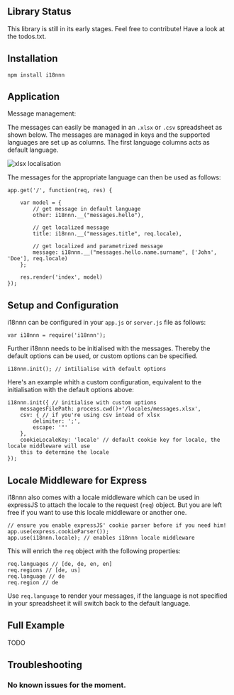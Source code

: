 ## Library Status

This library is still in its early stages. Feel free to contribute! Have a look at the todos.txt.


## Installation

    npm install i18nnn


## Application

Message management:

The messages can easily be managed in an <code>.xlsx</code> or <code>.csv</code> spreadsheet as
shown below. The messages are managed in keys and the supported languages are set up as columns.
The first language columns acts as default language.

![xlsx localisation](https://raw.github.com/ndrizza/i18nnn/master/i18n.png)

The messages for the appropriate language can then be used as follows:

    app.get('/', function(req, res) {
    
        var model = {
            // get message in default language
            other: i18nnn.__("messages.hello"),
    
            // get localized message
            title: i18nnn.__("messages.title", req.locale),
    
            // get localized and parametrized message
            message: i18nnn.__("messages.hello.name.surname", ['John', 'Doe'], req.locale)
        };
    
        res.render('index', model)
    });


## Setup and Configuration

i18nnn can be configured in your <code>app.js</code> or <code>server.js</code> file as follows:

    var i18nnn = require('i18nnn');

Further i18nnn needs to be initialised with the messages. Thereby the default options can be
used, or custom options can be specified.

    i18nnn.init(); // intilialise with default options

Here's an example whith a custom configuration, equivalent to the initialisation with the default
options above:

    i18nnn.init({ // initialise with custom uptions
        messagesFilePath: process.cwd()+'/locales/messages.xlsx',
        csv: { // if you're using csv intead of xlsx
            delimiter: ';',
            escape: '"'
        },
        cookieLocaleKey: 'locale' // default cookie key for locale, the locale middleware will use
        this to determine the locale
    });


## Locale Middleware for Express

i18nnn also comes with a locale middleware which can be used in expressJS to attach the locale to
the request (<code>req</code>) object. But you are left free if you want to use this locale
middleware or another one.

    // ensure you enable expressJS' cookie parser before if you need him!
    app.use(express.cookieParser());
    app.use(i18nnn.locale); // enables i18nnn locale middleware

This will enrich the <code>req</code> object with the following properties:

    req.languages // [de, de, en, en]
    req.regions // [de, us]
    req.language // de
    req.region // de

Use <code>req.language</code> to render your messages, if the language is not specified in your
spreadsheet it will switch back to the default language.

## Full Example

TODO


## Troubleshooting

### No known issues for the moment.
